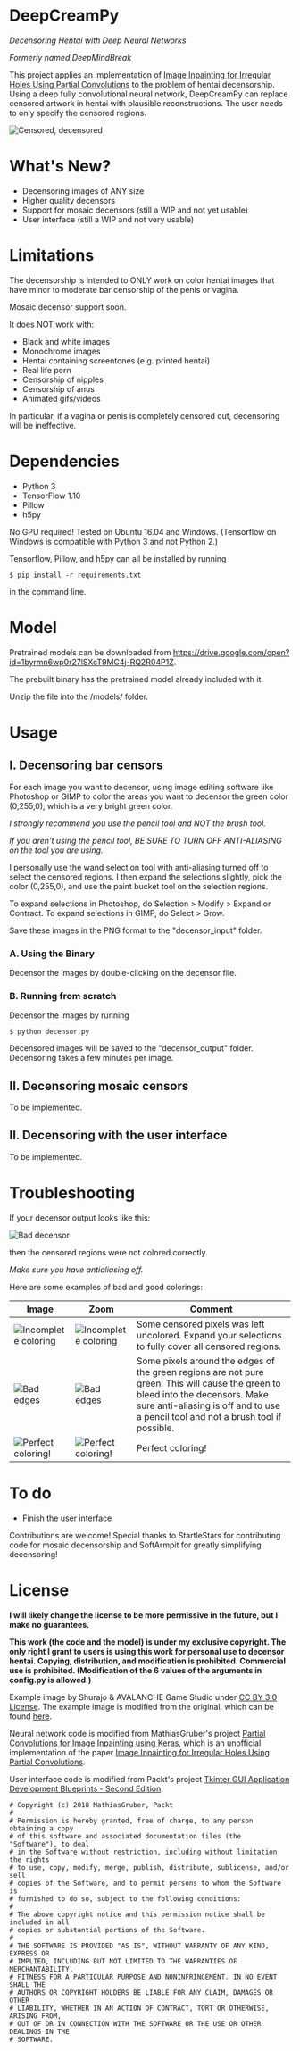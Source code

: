 # DeepCreamPy
*Decensoring Hentai with Deep Neural Networks*

*Formerly named DeepMindBreak*

This project applies an implementation of [Image Inpainting for Irregular Holes Using Partial Convolutions](https://arxiv.org/abs/1804.07723) to the problem of hentai decensorship. Using a deep fully convolutional neural network, DeepCreamPy can replace censored artwork in hentai with plausible reconstructions. The user needs to only specify the censored regions.

![Censored, decensored](/readme_images/mermaid_collage.png)

# What's New?
- Decensoring images of ANY size
- Higher quality decensors
- Support for mosaic decensors (still a WIP and not yet usable)
- User interface (still a WIP and not very usable)

# Limitations

The decensorship is intended to ONLY work on color hentai images that have minor to moderate bar censorship of the penis or vagina.

Mosaic decensor support soon.

It does NOT work with:
- Black and white images
- Monochrome images
- Hentai containing screentones (e.g. printed hentai)
- Real life porn
- Censorship of nipples
- Censorship of anus
- Animated gifs/videos

In particular, if a vagina or penis is completely censored out, decensoring will be ineffective.

# Dependencies

- Python 3
- TensorFlow 1.10
- Pillow
- h5py

No GPU required! Tested on Ubuntu 16.04 and Windows. (Tensorflow on Windows is compatible with Python 3 and not Python 2.)

Tensorflow, Pillow, and h5py can all be installed by running

```
$ pip install -r requirements.txt
```

in the command line.

# Model
Pretrained models can be downloaded from https://drive.google.com/open?id=1byrmn6wp0r27lSXcT9MC4j-RQ2R04P1Z.

The prebuilt binary has the pretrained model already included with it.

Unzip the file into the /models/ folder.

# Usage

## I. Decensoring bar censors

For each image you want to decensor, using image editing software like Photoshop or GIMP to color the areas you want to decensor the green color (0,255,0), which is a very bright green color.

*I strongly recommend you use the pencil tool and NOT the brush tool.*

*If you aren't using the pencil tool, BE SURE TO TURN OFF ANTI-ALIASING on the tool you are using.*

I personally use the wand selection tool with anti-aliasing turned off to select the censored regions. I then expand the selections slightly, pick the color (0,255,0), and use the paint bucket tool on the selection regions.

To expand selections in Photoshop, do Selection > Modify > Expand or Contract.
To expand selections in GIMP, do Select > Grow.

Save these images in the PNG format to the "decensor_input" folder.

### A. Using the Binary

Decensor the images by double-clicking on the decensor file.

### B. Running from scratch

Decensor the images by running

```
$ python decensor.py
```

Decensored images will be saved to the "decensor_output" folder. Decensoring takes a few minutes per image.

## II. Decensoring mosaic censors

To be implemented.

## II. Decensoring with the user interface

To be implemented.

# Troubleshooting
If your decensor output looks like this:

![Bad decensor](/readme_images/mermaid_face_censored_bad_decensor.png)

then the censored regions were not colored correctly.

*Make sure you have antialiasing off.*

Here are some examples of bad and good colorings:

|Image|Zoom|Comment|
|--- | --- | ---|
|![Incomplete coloring](/readme_images/mermaid_face_censored_bad_incomplete.png)|![Incomplete coloring](/readme_images/mermaid_face_censored_bad_incomplete_zoom.png)|Some censored pixels was left uncolored. Expand your selections to fully cover all censored regions.|
|![Bad edges](/readme_images/mermaid_face_censored_bad_edge.png)|![Bad edges](/readme_images/mermaid_face_censored_bad_edge_zoom.png)|Some pixels around the edges of the green regions are not pure green. This will cause the green to bleed into the decensors. Make sure anti-aliasing is off and to use a pencil tool and not a brush tool if possible.|
|![Perfect coloring!](/readme_images/mermaid_face_censored_good.png)|![Perfect coloring!](/readme_images/mermaid_face_censored_good_zoom.png)|Perfect coloring!|

# To do
- Finish the user interface

Contributions are welcome! Special thanks to StartleStars for contributing code for mosaic decensorship and SoftArmpit for greatly simplifying decensoring!

# License
**I will likely change the license to be more permissive in the future, but I make no guarantees.**

**This work (the code and the model) is under my exclusive copyright. The only right I grant to users is using this work for personal use to decensor hentai. Copying, distribution, and modification is prohibited. Commercial use is prohibited. (Modification of the 6 values of the arguments in config.py is allowed.)**

Example image by Shurajo & AVALANCHE Game Studio under [CC BY 3.0 License](https://creativecommons.org/licenses/by/3.0/). The example image is modified from the original, which can be found [here](https://opengameart.org/content/mermaid).

Neural network code is modified from MathiasGruber's project [Partial Convolutions for Image Inpainting using Keras](https://github.com/MathiasGruber/PConv-Keras), which is an unofficial implementation of the paper [Image Inpainting for Irregular Holes Using Partial Convolutions](https://arxiv.org/abs/1804.07723).

User interface code is modified from Packt's project [Tkinter GUI Application Development Blueprints - Second Edition](https://github.com/PacktPublishing/Tkinter-GUI-Application-Development-Blueprints-Second-Edition).


```
# Copyright (c) 2018 MathiasGruber, Packt
#
# Permission is hereby granted, free of charge, to any person obtaining a copy
# of this software and associated documentation files (the "Software"), to deal
# in the Software without restriction, including without limitation the rights
# to use, copy, modify, merge, publish, distribute, sublicense, and/or sell
# copies of the Software, and to permit persons to whom the Software is
# furnished to do so, subject to the following conditions:
#
# The above copyright notice and this permission notice shall be included in all
# copies or substantial portions of the Software.
#
# THE SOFTWARE IS PROVIDED "AS IS", WITHOUT WARRANTY OF ANY KIND, EXPRESS OR
# IMPLIED, INCLUDING BUT NOT LIMITED TO THE WARRANTIES OF MERCHANTABILITY,
# FITNESS FOR A PARTICULAR PURPOSE AND NONINFRINGEMENT. IN NO EVENT SHALL THE
# AUTHORS OR COPYRIGHT HOLDERS BE LIABLE FOR ANY CLAIM, DAMAGES OR OTHER
# LIABILITY, WHETHER IN AN ACTION OF CONTRACT, TORT OR OTHERWISE, ARISING FROM,
# OUT OF OR IN CONNECTION WITH THE SOFTWARE OR THE USE OR OTHER DEALINGS IN THE
# SOFTWARE.
```